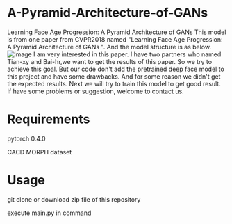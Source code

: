 # A-Pyramid-Architecture-of-GANs
Learning Face Age Progression: A Pyramid Architecture of GANs
This model is from one paper from CVPR2018 named "Learning Face Age Progression: A Pyramid Architecture of GANs
". And the model structure is as below.
![image](https://user-images.githubusercontent.com/45595580/49443441-6bb0ab80-f807-11e8-8ab6-17b70b9caef9.png)
I am very interested in this paper. I have two partners who named Tian-xy and Bai-hr,we want to get the results of this paper. So we try to achieve this goal. But our code don't add the pretrained deep face model to this project and have some drawbacks. And for some reason we didn't get the expected results. Next we will try to train this model to get good result. If have some problems or suggestion, welcome to contact us.

# Requirements
pytorch 0.4.0

CACD MORPH dataset

# Usage
git clone or download zip file of this repository

execute main.py in command

